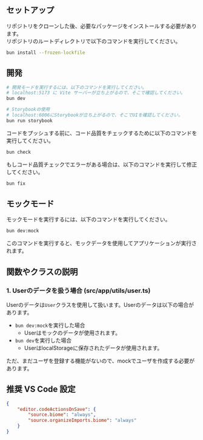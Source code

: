 ## セットアップ

リポジトリをクローンした後、必要なパッケージをインストールする必要があります。  
リポジトリのルートディレクトリで以下のコマンドを実行してください。

```bash
bun install --frozen-lockfile
```

## 開発


```bash
# 開発モードを実行するには、以下のコマンドを実行してください。
# localhost:5173 に Vite サーバーが立ち上がるので、そこで確認してください。
bun dev

# Storybookの使用
# localhost:6006にStorybookが立ち上がるので、そこでUIを確認してください。
bun run storybook
```

コードをプッシュする前に、コード品質をチェックするために以下のコマンドを実行してください。

```bash
bun check
```

もしコード品質チェックでエラーがある場合は、以下のコマンドを実行して修正してください。

```bash
bun fix
```

## モックモード

モックモードを実行するには、以下のコマンドを実行してください。

```bash
bun dev:mock
```

このコマンドを実行すると、モックデータを使用してアプリケーションが実行されます。

## 関数やクラスの説明

### 1. Userのデータを扱う場合 (src/app/utils/user.ts)

Userのデータは`User`クラスを使用して扱います。Userのデータは以下の場合があります。

- `bun dev:mock`を実行した場合
  - Userはモックのデータが使用されます。
- `bun dev`を実行した場合
  - UserはlocalStorageに保存されたデータが使用されます。

ただ、まだユーザを登録する機能がないので、mockでユーザを作成する必要があります。

## 推奨 VS Code 設定

```json
{
	"editor.codeActionsOnSave": {
		"source.biome": "always",
		"source.organizeImports.biome": "always"
	}
}
```
